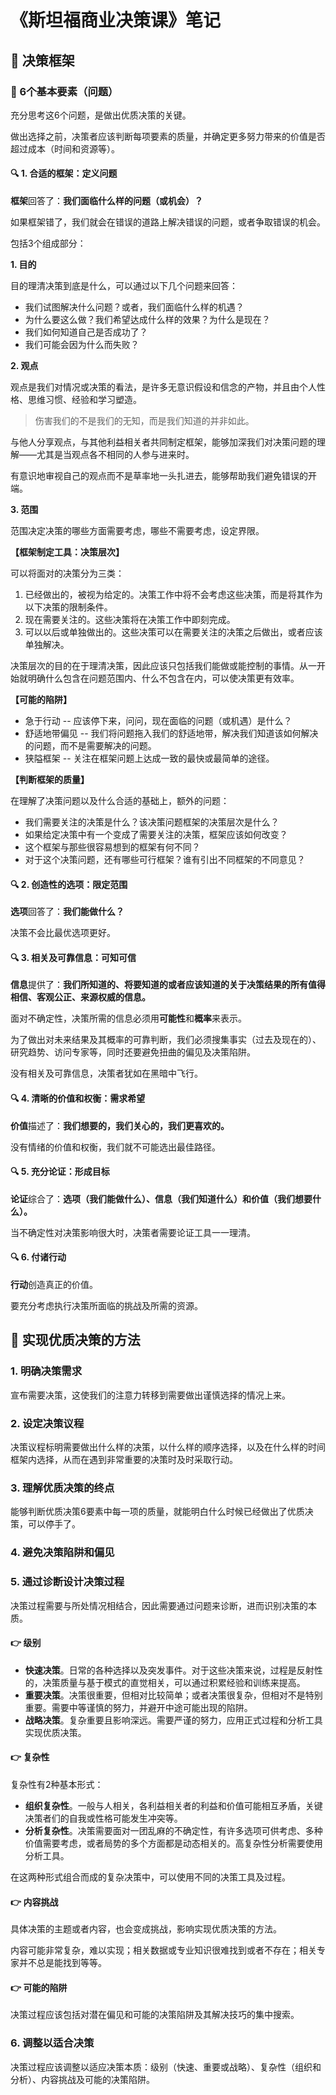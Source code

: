 # 《斯坦福商业决策课》笔记

## :pushpin: 决策框架

### :triangular_flag_on_post: 6个基本要素（问题）

充分思考这6个问题，是做出优质决策的关键。

做出选择之前，决策者应该判断每项要素的质量，并确定更多努力带来的价值是否超过成本（时间和资源等）。

#### :mag: 1. 合适的框架：定义问题

**框架**回答了：**我们面临什么样的问题（或机会）？**

如果框架错了，我们就会在错误的道路上解决错误的问题，或者争取错误的机会。

包括3个组成部分：

**1. 目的**

目的理清决策到底是什么，可以通过以下几个问题来回答：

- 我们试图解决什么问题？或者，我们面临什么样的机遇？
- 为什么要这么做？我们希望达成什么样的效果？为什么是现在？
- 我们如何知道自己是否成功了？
- 我们可能会因为什么而失败？

**2. 观点**

观点是我们对情况或决策的看法，是许多无意识假设和信念的产物，并且由个人性格、思维习惯、经验和学习塑造。

> 伤害我们的不是我们的无知，而是我们知道的并非如此。

与他人分享观点，与其他利益相关者共同制定框架，能够加深我们对决策问题的理解——尤其是当观点各不相同的人参与进来时。

有意识地审视自己的观点而不是草率地一头扎进去，能够帮助我们避免错误的开端。

**3. 范围**

范围决定决策的哪些方面需要考虑，哪些不需要考虑，设定界限。


**【框架制定工具：决策层次】**

可以将面对的决策分为三类：

1. 已经做出的，被视为给定的。决策工作中将不会考虑这些决策，而是将其作为以下决策的限制条件。
2. 现在需要关注的。这些决策将在决策工作中即刻完成。
3. 可以以后或单独做出的。这些决策可以在需要关注的决策之后做出，或者应该单独解决。

决策层次的目的在于理清决策，因此应该只包括我们能做或能控制的事情。从一开始就明确什么包含在问题范围内、什么不包含在内，可以使决策更有效率。

**【可能的陷阱】**

- 急于行动 -- 应该停下来，问问，现在面临的问题（或机遇）是什么？
- 舒适地带偏见 -- 我们将问题拖入我们的舒适地带，解决我们知道该如何解决的问题，而不是需要解决的问题。
- 狭隘框架 -- 关注在框架问题上达成一致的最快或最简单的途径。

**【判断框架的质量】**

在理解了决策问题以及什么合适的基础上，额外的问题：

- 我们需要关注的决策是什么？该决策问题框架的决策层次是什么？
- 如果给定决策中有一个变成了需要关注的决策，框架应该如何改变？
- 这个框架与那些很容易想到的框架有何不同？
- 对于这个决策问题，还有哪些可行框架？谁有引出不同框架的不同意见？

#### :mag: 2. 创造性的选项：限定范围

**选项**回答了：**我们能做什么？**

决策不会比最优选项更好。

#### :mag: 3. 相关及可靠信息：可知可信

**信息**提供了：**我们所知道的、将要知道的或者应该知道的关于决策结果的所有值得相信、客观公正、来源权威的信息。**

面对不确定性，决策所需的信息必须用**可能性**和**概率**来表示。

为了做出对未来结果及其概率的可靠判断，我们必须搜集事实（过去及现在的）、研究趋势、访问专家等，同时还要避免扭曲的偏见及决策陷阱。

没有相关及可靠信息，决策者犹如在黑暗中飞行。

#### :mag: 4. 清晰的价值和权衡：需求希望

**价值**描述了：**我们想要的，我们关心的，我们更喜欢的。**

没有情绪的价值和权衡，我们就不可能选出最佳路径。

#### :mag: 5. 充分论证：形成目标

**论证**综合了：**选项（我们能做什么）、信息（我们知道什么）和价值（我们想要什么）。**

当不确定性对决策影响很大时，决策者需要论证工具一一理清。

#### :mag: 6. 付诸行动

**行动**创造真正的价值。

要充分考虑执行决策所面临的挑战及所需的资源。

## :pushpin: 实现优质决策的方法

### 1. 明确决策需求

宣布需要决策，这使我们的注意力转移到需要做出谨慎选择的情况上来。

### 2. 设定决策议程

决策议程标明需要做出什么样的决策，以什么样的顺序选择，以及在什么样的时间框架内选择，从而在遇到非常重要的决策时及时采取行动。

### 3. 理解优质决策的终点

能够判断优质决策6要素中每一项的质量，就能明白什么时候已经做出了优质决策，可以停手了。

### 4. 避免决策陷阱和偏见

### 5. 通过诊断设计决策过程

决策过程需要与所处情况相结合，因此需要通过问题来诊断，进而识别决策的本质。

#### :point_right: 级别

- **快速决策**。日常的各种选择以及突发事件。对于这些决策来说，过程是反射性的，决策质量与基于模式的直觉相关，可以通过积累经验和训练来提高。
- **重要决策**。决策很重要，但相对比较简单；或者决策很复杂，但相对不是特别重要。需要中等谨慎的努力，并避开中途可能出现的陷阱。
- **战略决策**。复杂重要且影响深远。需要严谨的努力，应用正式过程和分析工具实现优质决策。

#### :point_right: 复杂性

复杂性有2种基本形式：

- **组织复杂性**。一般与人相关，各利益相关者的利益和价值可能相互矛盾，关键决策者们的自我或性格可能发生冲突等。
- **分析复杂性**。决策需要面对一团乱麻的不确定性，有许多选项可供考虑、多种价值需要考虑，或者局势的多个方面都是动态相关的。高复杂性分析需要使用分析工具。

在这两种形式组合而成的复杂决策中，可以使用不同的决策工具及过程。

#### :point_right: 内容挑战

具体决策的主题或者内容，也会变成挑战，影响实现优质决策的方法。

内容可能非常复杂，难以实现；相关数据或专业知识很难找到或者不存在；相关专家并不总是能找到等等。

#### :point_right: 可能的陷阱

决策过程应该包括对潜在偏见和可能的决策陷阱及其解决技巧的集中搜索。

### 6. 调整以适合决策

决策过程应该调整以适应决策本质：级别（快速、重要或战略）、复杂性（组织和分析）、内容挑战及可能的决策陷阱。
